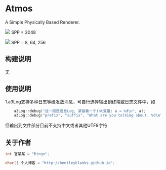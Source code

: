 # Atmos

A Simple Physically Based Renderer.

![](https://farm2.staticflickr.com/1542/25389305206_85f8558be1_b.jpg)
SPP = 2048

![](https://farm2.staticflickr.com/1467/25389498816_36ab5ea6c7_b.jpg)
SPP = 8, 64, 256

## 构建说明

无



## 使用说明

1.a3Log支持多种日志等级发放消息，可自行选择输出到终端或日志文件中，如

```cpp
    a3Log::debug("这一段是信息Log, 紧接着一个int变量: a = %d\n", a);
    a3Log::debug("prefix", "suffix", "What are you talking about. %d\n", a);
```
但输出到文件部分目前不支持中文或者其他UTF8字符

## 关于作者

``` cpp
int 官某某 = "Bingo";

char[] 个人博客 = "http://bentleyblanks.github.io";
```

